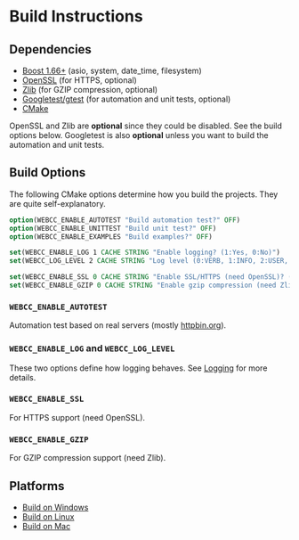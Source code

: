 # Build Instructions

## Dependencies

* [Boost 1.66+](https://www.boost.org/) (asio, system, date_time, filesystem)
* [OpenSSL](https://www.openssl.org/) (for HTTPS, optional)
* [Zlib](https://www.zlib.net/) (for GZIP compression, optional)
* [Googletest/gtest](https://github.com/google/googletest) (for automation and unit tests, optional)
* [CMake](https://cmake.org/)

OpenSSL and Zlib are **optional** since they could be disabled. See the build options below.
Googletest is also **optional** unless you want to build the automation and unit tests.

## Build Options

The following CMake options determine how you build the projects. They are quite self-explanatory.

```cmake
option(WEBCC_ENABLE_AUTOTEST "Build automation test?" OFF)
option(WEBCC_ENABLE_UNITTEST "Build unit test?" OFF)
option(WEBCC_ENABLE_EXAMPLES "Build examples?" OFF)

set(WEBCC_ENABLE_LOG 1 CACHE STRING "Enable logging? (1:Yes, 0:No)")
set(WEBCC_LOG_LEVEL 2 CACHE STRING "Log level (0:VERB, 1:INFO, 2:USER, 3:WARN or 4:ERRO)")

set(WEBCC_ENABLE_SSL 0 CACHE STRING "Enable SSL/HTTPS (need OpenSSL)? (1:Yes, 0:No)")
set(WEBCC_ENABLE_GZIP 0 CACHE STRING "Enable gzip compression (need Zlib)? (1:Yes, 0:No)")
```

### `WEBCC_ENABLE_AUTOTEST`

Automation test based on real servers (mostly [httpbin.org](http://httpbin.org/)).

### `WEBCC_ENABLE_LOG` and `WEBCC_LOG_LEVEL`

These two options define how logging behaves.
See [Logging](Logging.md) for more details.

### `WEBCC_ENABLE_SSL`

For HTTPS support (need OpenSSL).

### `WEBCC_ENABLE_GZIP`

For GZIP compression support (need Zlib).

## Platforms

- [Build on Windows](Build-on-Windows.md)
- [Build on Linux](Build-on-Linux.md)
- [Build on Mac](Build-on-Mac.md)
